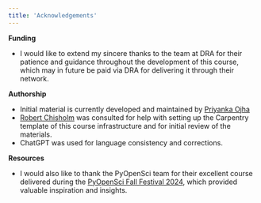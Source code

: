 ```yaml
---
title: 'Acknowledgements'
---
```


**Funding**

* I would like to extend my sincere thanks to the team at DRA for their patience and guidance throughout the development of this course, which may in future be paid via DRA for delivering it through their network.

**Authorship**  

* Initial material is currently developed and maintained by [Priyanka Ojha](https://orcid.org/0000-0002-6844-6493)
* [Robert Chisholm](https://orcid.org/0000-0003-3379-9042) was consulted for help with setting up the Carpentry template of this course infrastructure and for initial review of the materials.
* ChatGPT was used for language consistency and corrections.

**Resources**
* I would also like to thank the PyOpenSci team for their excellent course delivered during the [PyOpenSci Fall Festival 2024](https://github.com/pyOpenSci/ff-2024-create-python-package), which provided valuable inspiration and insights.



